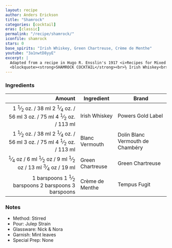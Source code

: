 ```yaml
---
layout: recipe
author: Anders Erickson
title: "Shamrock"
categories: [cocktail]
eras: [classic]
permalink: "/recipe/shamrock/"
iconfile: shamrock
stars: 0
base_spirits: "Irish Whiskey, Green Chartreuse, Crème de Menthe"
youtube: "3a1nwtD8yyE"
excerpt: |
  Adapted from a recipe in Hugo R. Ensslin's 1917 <i>Recipes for Mixed Drinks (2nd Edition)</i>.<br>
  <blockquote><strong>SHAMROCK COCKTAIL</strong><br>½ Irish Whiskey<br>½ French Vermouth<br>3 dashes Chartreuse (green)<br>3 dashes Crème de Menthe<br>Stir well with cracked ice, strain and serve with an olive in the glass.<cite>Hugo R. Ensslin, 1917</cite></blockquote>The Shamrock also notably appears in Harry Craddock's 1930 <i>The Savoy Cocktail Book</i>.<br><blockquote><strong>SHAMROCK COCKTAIL.</strong><br>3 Dashes Green Crème de Menthe.<br>3 Dashes Green Chartreuse.<br>½ French Vermouth.<br>½ Irish Whisky.<br>Shake well and strain into cocktail glass.<cite>Harry Craddock, 1930</cite></blockquote>	
---
```


### Ingredients

|     Amount | Ingredient       | Brand                            |
| ---------: | ---------------- | -------------------------------- |
|    <span class="onex active">1 <sup>1</sup>&frasl;<sub>2</sub> oz.  / 38 ml</span> <span class="onehalfx">2 <sup>1</sup>&frasl;<sub>4</sub> oz.  / 56 ml</span> <span class="twox">3 oz.  / 75 ml</span> <span class="threex">4 <sup>1</sup>&frasl;<sub>2</sub> oz.  / 113 ml</span>| Irish Whiskey    | Powers Gold Label                |
|    <span class="onex active">1 <sup>1</sup>&frasl;<sub>2</sub> oz.  / 38 ml</span> <span class="onehalfx">2 <sup>1</sup>&frasl;<sub>4</sub> oz.  / 56 ml</span> <span class="twox">3 oz.  / 75 ml</span> <span class="threex">4 <sup>1</sup>&frasl;<sub>2</sub> oz.  / 113 ml</span>| Blanc Vermouth   | Dolin Blanc Vermouth de Chambéry |
|    <span class="onex active"> <sup>1</sup>&frasl;<sub>4</sub> oz  / 6 ml</span> <span class="onehalfx"> <sup>1</sup>&frasl;<sub>2</sub> oz  / 9 ml</span> <span class="twox"> <sup>1</sup>&frasl;<sub>2</sub> oz  / 13 ml</span> <span class="threex"> <sup>3</sup>&frasl;<sub>4</sub> oz  / 19 ml</span>| Green Chartreuse | Green Chartreuse                 |
| <span class="onex active">1 barspoons</span> <span class="onehalfx">1 <sup>1</sup>&frasl;<sub>2</sub> barspoons</span> <span class="twox">2 barspoons</span> <span class="threex">3 barspoons</span>| Crème de Menthe  | Tempus Fugit                     |

### Notes

- Method: Stirred
- Pour: Julep Strain
- Glassware: Nick & Nora
- Garnish: Mint leaves
- Special Prep: None

    
<script type="application/ld+json">
{
  "@context": "https://schema.org",
  "@type": "Recipe",
  "author": {
    "@type": "Person",
    "name": "{{ page.author }}"
    },
  "description": "{{ page.excerpt | strip_html | replace: '"', "'" }}",
  "recipeIngredient": [
  " 1.5 oz. Irish Whiskey ",
  " 1.5 oz. Blanc Vermouth",
  " 0.25 oz Green Chartreuse",
  "1 barspoon Crème de Menthe "
    ],
  "name": "{{ page.title }}",
  "recipeInstructions": [
    {
      "@type": "HowToStep",
      "text": "- Method: Stirred"
    },
    {
      "@type": "HowToStep",
      "text": "- Pour: Julep Strain"
    },
    {
      "@type": "HowToStep",
      "text": "- Glassware: Nick & Nora"
    },
    {
      "@type": "HowToStep",
      "text": "- Garnish: Mint leaves"
    },
    {
      "@type": "HowToStep",
      "text": "- Special Prep: None"
    }
    ],
  "recipeYield": "1 cocktail",
  "recipeCategory": "cocktail",
  {%- if page.stars and site.data.ratings[page.iconfile].ratings -%}"aggregateRating": "{%- include stars_metadata.html %} out of 5",{%- endif -%}
  "recipeCuisine": "global",
  "prepTime": "PT20M",
  "cookTime": "PT15S",
  "keywords": "{{ page.title }}, cocktail, {{ page.eras }}, {%- include category_metadata.html -%}, {%- include spirits_metadata.html -%}"
}
</script>

    